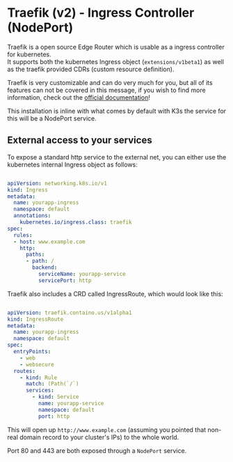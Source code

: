 # Traefik (v2) - Ingress Controller (NodePort)

Traefik is a open source Edge Router which is usable as a ingress controller for kubernetes.  
It supports both the kubernetes Ingress object (`extensions/v1beta1`) as well as the traefik provided CDRs (custom resource definition).

Traefik is very customizable and can do very much for you, but all of its features can not be covered in this message,
if you wish to find more information, check out the [official documentation](https://doc.traefik.io/traefik/)!

This installation is inline with what comes by default with K3s the service for this will be a NodePort service.

## External access to your services

To expose a standard http service to the external net, you can either use the kubernetes internal Ingress object as follows:

```yaml

apiVersion: networking.k8s.io/v1
kind: Ingress
metadata:
  name: yourapp-ingress
  namespace: default
  annotations:
    kubernetes.io/ingress.class: traefik
spec:
  rules:
  - host: www.example.com
    http:
      paths:
      - path: /
        backend:
          serviceName: yourapp-service
          servicePort: http
```

Traefik also includes a CRD called IngressRoute, which would look like this:

```yaml

apiVersion: traefik.containo.us/v1alpha1
kind: IngressRoute
metadata:
  name: yourapp-ingress
  namespace: default
spec:
  entryPoints:
    - web
    - websecure
  routes:
    - kind: Rule
      match: (Path(`/`)
      services:
        - kind: Service
          name: yourapp-service
          namespace: default
          port: http
```

This will open up `http://www.example.com` (assuming you pointed that non-real domain record to your cluster's IPs) to the whole world.

Port 80 and 443 are both exposed through a `NodePort` service.
